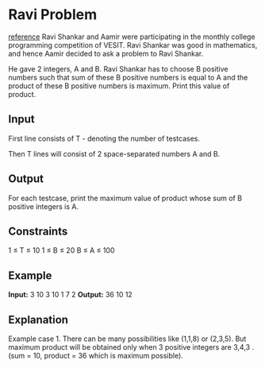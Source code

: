 # Ravi Problem
[reference](https://www.codechef.com/problems/RAVIPROB)
Ravi Shankar and Aamir were participating in the monthly college programming competition of VESIT. Ravi Shankar was good in mathematics, and hence Aamir decided to ask a problem to Ravi Shankar.

He gave 2 integers, A and B. Ravi Shankar has to choose B positive numbers such that sum of these B positive numbers is equal to A and the product of these B positive numbers is maximum. Print this value of product.

## Input
First line consists of T - denoting the number of testcases.

Then T lines will consist of 2 space-separated numbers A and B.

## Output
For each testcase, print the maximum value of product whose sum of B positive integers is A.

## Constraints
1 ≤ T ≤ 10
1 ≤ B ≤ 20
B ≤ A ≤ 100

## Example
**Input:**
3
10 3
10 1
7 2
**Output:**
36
10
12

## Explanation
Example case 1. There can be many possibilities like (1,1,8) or (2,3,5). But maximum product will be obtained only when 3 positive integers are 3,4,3 . (sum = 10, product = 36 which is maximum possible).